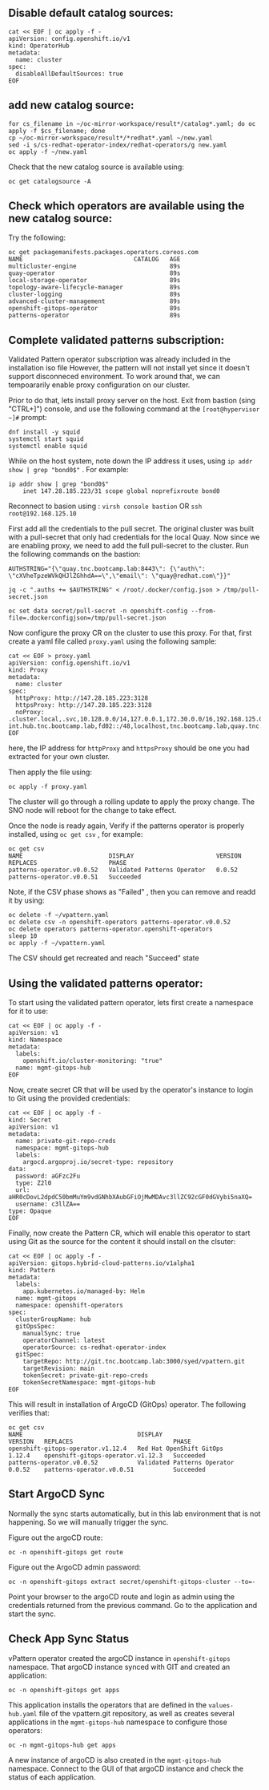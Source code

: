 
## Disable default catalog sources: 

```
cat << EOF | oc apply -f -
apiVersion: config.openshift.io/v1
kind: OperatorHub
metadata:
  name: cluster
spec: 
  disableAllDefaultSources: true
EOF
```

## add new catalog source: 

```
for cs_filename in ~/oc-mirror-workspace/result*/catalog*.yaml; do oc apply -f $cs_filename; done
cp ~/oc-mirror-workspace/result*/*redhat*.yaml ~/new.yaml
sed -i s/cs-redhat-operator-index/redhat-operators/g new.yaml
oc apply -f ~/new.yaml
```

Check that the new catalog source is available using: 

```
oc get catalogsource -A
```

## Check which operators are available using the new catalog source:

Try the following: 
```
oc get packagemanifests.packages.operators.coreos.com
NAME                               CATALOG   AGE
multicluster-engine                          89s
quay-operator                                89s
local-storage-operator                       89s
topology-aware-lifecycle-manager             89s
cluster-logging                              89s
advanced-cluster-management                  89s
openshift-gitops-operator                    89s
patterns-operator                            89s
```

## Complete validated patterns subscription:

Validated Pattern operator subscription was already included in the installation iso file
However, the pattern will not install yet since it doesn't support disconneced environment.  To work around that, we can tempoararily enable proxy configuration on our cluster. 

Prior to do that, lets install proxy server on the host. Exit from bastion (sing "CTRL+]") console, and use the following command at the `[root@hypervisor ~]#` prompt:

```
dnf install -y squid
systemctl start squid
systemctl enable squid
```
While on the host system, note down the IP address it uses, using `ip addr show | grep "bond0$"` . For example: 
```
ip addr show | grep "bond0$"
    inet 147.28.185.223/31 scope global noprefixroute bond0
```

Reconnect to basion using : `virsh console bastion` OR `ssh root@192.168.125.10`

First add all the credentials to the pull secret. The original cluster was built with a pull-secret that only had credentials for the local Quay. Now since we are enabling proxy, we need to add the full pull-secret to the cluster. Run the following commands on the bastion:

```
AUTHSTRING="{\"quay.tnc.bootcamp.lab:8443\": {\"auth\": \"cXVheTpzeWVkQHJlZGhhdA==\",\"email\": \"quay@redhat.com\"}}"

jq -c ".auths += $AUTHSTRING" < /root/.docker/config.json > /tmp/pull-secret.json

oc set data secret/pull-secret -n openshift-config --from-file=.dockerconfigjson=/tmp/pull-secret.json
```

Now configure the proxy CR on the cluster to use this proxy. For that, first create a yaml file called `proxy.yaml` using the following sample: 
```
cat << EOF > proxy.yaml
apiVersion: config.openshift.io/v1
kind: Proxy
metadata:
  name: cluster
spec:
  httpProxy: http://147.28.185.223:3128
  httpsProxy: http://147.28.185.223:3128
  noProxy: .cluster.local,.svc,10.128.0.0/14,127.0.0.1,172.30.0.0/16,192.168.125.0/24,192.168.126.0/24,api-int.hub.tnc.bootcamp.lab,fd02::/48,localhost,tnc.bootcamp.lab,quay.tnc.bootcamp.lab,api.hub.tnc.bootcamp.lab,git.tnc.bootcamp.lab,8443,3000,6443
EOF
```
here, the IP address for `httpProxy` and `httpsProxy` should be one you had extracted for your own cluster. 

Then apply the file using:
```
oc apply -f proxy.yaml
```

The cluster will go through a rolling update to apply the proxy change. The SNO node will reboot for the change to take effect.

Once the node is ready again, Verify if the patterns operator is properly installed, using `oc get csv` , for example: 

```
oc get csv
NAME                        DISPLAY                       VERSION   REPLACES                    PHASE
patterns-operator.v0.0.52   Validated Patterns Operator   0.0.52    patterns-operator.v0.0.51   Succeeded
```

Note, if the CSV phase shows as "Failed" , then you can remove and readd it by using: 
```
oc delete -f ~/vpattern.yaml
oc delete csv -n openshift-operators patterns-operator.v0.0.52
oc delete operators patterns-operator.openshift-operators
sleep 10
oc apply -f ~/vpattern.yaml
```

The CSV should get recreated and reach "Succeed" state

## Using the validated patterns operator: 


To start using the validated pattern operator, lets first create a namespace for it to use: 

```
cat << EOF | oc apply -f -
apiVersion: v1
kind: Namespace
metadata:
  labels:
    openshift.io/cluster-monitoring: "true"
  name: mgmt-gitops-hub
EOF
```

Now, create secret CR that will be used by the operator's instance to login to Git using the provided credentials: 

```
cat << EOF | oc apply -f -
kind: Secret
apiVersion: v1
metadata:
  name: private-git-repo-creds
  namespace: mgmt-gitops-hub
  labels:
    argocd.argoproj.io/secret-type: repository
data:
  password: aGFzc2Fu
  type: Z2l0
  url: aHR0cDovL2dpdC50bmMuYm9vdGNhbXAubGFiOjMwMDAvc3llZC92cGF0dGVybi5naXQ=
  username: c3llZA==
type: Opaque
EOF
```

Finally, now create the Pattern CR, which will enable this operator to start using Git as the source for the content it should install on the clsuter: 


```
cat << EOF | oc apply -f - 
apiVersion: gitops.hybrid-cloud-patterns.io/v1alpha1
kind: Pattern
metadata:
  labels:
    app.kubernetes.io/managed-by: Helm
  name: mgmt-gitops
  namespace: openshift-operators
spec:
  clusterGroupName: hub
  gitOpsSpec:
    manualSync: true
    operatorChannel: latest
    operatorSource: cs-redhat-operator-index
  gitSpec:
    targetRepo: http://git.tnc.bootcamp.lab:3000/syed/vpattern.git
    targetRevision: main
    tokenSecret: private-git-repo-creds
    tokenSecretNamespace: mgmt-gitops-hub
EOF
```

This will result in installation of ArgoCD (GitOps) operator. The following verifies that: 

```
oc get csv
NAME                                DISPLAY                       VERSION   REPLACES                            PHASE
openshift-gitops-operator.v1.12.4   Red Hat OpenShift GitOps      1.12.4    openshift-gitops-operator.v1.12.3   Succeeded
patterns-operator.v0.0.52           Validated Patterns Operator   0.0.52    patterns-operator.v0.0.51           Succeeded
```
## Start ArgoCD Sync

Normally the sync starts automatically, but in this lab environment that is not happening. So we will manually trigger the sync.

Figure out the argoCD route:

```
oc -n openshift-gitops get route
```

Figure out the ArgoCD admin password:

```
oc -n openshift-gitops extract secret/openshift-gitops-cluster --to=-
```

Point your browser to the argoCD route and login as admin using the credentials returned from the previous command. Go to the application and start the sync.

## Check App Sync Status


vPattern operator created the argoCD instance in `openshift-gitops` namespace. That argoCD instance synced with GIT and created an application:

```
oc -n openshift-gitops get apps
```

This application installs the operators that are defined in the `values-hub.yaml` file of the vpattern.git repository, as well as creates several applications in the `mgmt-gitops-hub` namespace to configure those operators:

```
oc -n mgmt-gitops-hub get apps
```

A new instance of argoCD is also created in the `mgmt-gitops-hub` namespace. Connect to the GUI of that argoCD instance and check the status of each application.


<!--

## Check the catalog source for version information: 
Use the follwing to find out the version available:
```
oc get packagemanifest advanced-cluster-management -o=jsonpath='{.status.channels[*].name}{"\n"}'
```
Output will show you:

> release-2.10 release-2.9

## ACM:

```
apiVersion: project.openshift.io/v1
kind: Project
metadata:
  name: open-cluster-management
  labels:
    kubernetes.io/metadata.name: open-cluster-management
spec: {}
---
apiVersion: operators.coreos.com/v1
kind: OperatorGroup
metadata:
  name: acm
  namespace: open-cluster-management
spec:
  targetNamespaces:
  - open-cluster-management
---
apiVersion: operators.coreos.com/v1alpha1
kind: Subscription
metadata:
  name: acm-operator-subscription
  namespace: open-cluster-management
spec:
  sourceNamespace: openshift-marketplace
  source: cs-redhat-operator-index
  channel: release-2.9
  installPlanApproval: Automatic
  name: advanced-cluster-management
```

## MCE:

(See: https://access.redhat.com/documentation/en-us/red_hat_advanced_cluster_management_for_kubernetes/2.5/html/install/installing#installing-in-a-disconnected-environment)
```
apiVersion: operator.open-cluster-management.io/v1
kind: MultiClusterHub
metadata:
  name: multiclusterhub
  namespace: open-cluster-management
  annotations:
    installer.open-cluster-management.io/mce-subscription-spec: '{"source": "cs-redhat-operator-index"}'
spec: {}
```


## Logging: 

```
apiVersion: v1
kind: Namespace
metadata:
  name: openshift-logging
  annotations:
    openshift.io/node-selector: ""
  labels:
    openshift.io/cluster-monitoring: "true"
---
apiVersion: operators.coreos.com/v1
kind: OperatorGroup
metadata:
  name: cluster-logging
  namespace: openshift-logging
spec:
  targetNamespaces:
  - openshift-logging
---
apiVersion: operators.coreos.com/v1alpha1
kind: Subscription
metadata:
  name: cluster-logging
  namespace: openshift-logging
spec:
  channel: "stable-5.9"
  name: cluster-logging
  source: cs-redhat-operator-index
  sourceNamespace: openshift-marketplace
---
apiVersion: "logging.openshift.io/v1"
kind: "ClusterLogging"
metadata:
  name: "instance"
  namespace: "openshift-logging"   
spec:
  managementState: "Managed"
  collection:
    logs:
      type: "vector"
      fluentd: {}
```

## TALM: 

```
apiVersion: operators.coreos.com/v1alpha1
kind: Subscription
metadata:
  name: openshift-topology-aware-lifecycle-manager-subscription
  namespace: openshift-operators
spec:
  channel: "stable"
  name: topology-aware-lifecycle-manager
  source: cs-redhat-operator-index
  sourceNamespace: openshift-marketplace
```

## GITOPS
```
apiVersion: operators.coreos.com/v1alpha1
kind: Subscription
metadata:
  name: openshift-gitops-operator
  namespace: openshift-operators
spec:
  channel: latest 
  installPlanApproval: Automatic
  name: openshift-gitops-operator 
  source: cs-redhat-operator-index 
  sourceNamespace: openshift-marketplace 
```


For VNC: https://www.ibm.com/support/pages/how-configure-vnc-server-red-hat-enterprise-linux-8
For releease info: `oc adm release info --insecure=true --idms-file=/root/oc-mirror-workspace/results-1714073520/imageContentSourcePolicy.yaml`
-->
